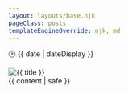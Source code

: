 ```yaml
---
layout: layouts/base.njk
pageClass: posts
templateEngineOverride: njk, md
---
```


<p class="date">
  🕑 <time datetime="{{ date }}">{{ date | dateDisplay }}</time>
</p>

<img src="{{ immagine }}" alt="{{ title }}" title="{{ title }}">

<main>
  {{ content | safe }}
  <div class="footnote">
    <!--{%- if medium -%}
    <p class="medium">
    🖊️ Any thougts? Let me now on <a href="{{ medium }}" target="blank">medium</a>!
    </p>
    {%- endif -%}-->

  </div>
</main>

